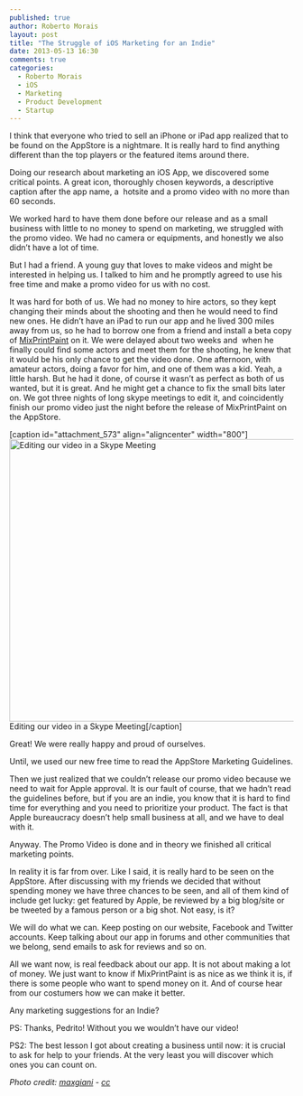 ```yaml
---
published: true
author: Roberto Morais
layout: post
title: "The Struggle of iOS Marketing for an Indie"
date: 2013-05-13 16:30
comments: true
categories:
  - Roberto Morais
  - iOS
  - Marketing
  - Product Development
  - Startup
---
```


I think that everyone who tried to sell an iPhone or iPad app realized that to be found on the AppStore is a nightmare. It is really hard to find anything different than the top players or the featured items around there.

<!--more-->

Doing our research about marketing an iOS App, we discovered some critical points. A great icon, thoroughly chosen keywords, a descriptive caption after the app name, a  hotsite and a promo video with no more than 60 seconds.

We worked hard to have them done before our release and as a small business with little to no money to spend on marketing, we struggled with the promo video. We had no camera or equipments, and honestly we also didn’t have a lot of time.

But I had a friend. A young guy that loves to make videos and might be interested in helping us. I talked to him and he promptly agreed to use his free time and make a promo video for us with no cost.

It was hard for both of us. We had no money to hire actors, so they kept changing their minds about the shooting and then he would need to find new ones. He didn’t have an iPad to run our app and he lived 300 miles away from us, so he had to borrow one from a friend and install a beta copy of <a href="http://mixprintpaint.felloway.com" target="_blank">MixPrintPaint</a> on it. We were delayed about two weeks and  when he finally could find some actors and meet them for the shooting, he knew that it would be his only chance to get the video done. One afternoon, with amateur actors, doing a favor for him, and one of them was a kid. Yeah, a little harsh. But he had it done, of course it wasn’t as perfect as both of us wanted, but it is great. And he might get a chance to fix the small bits later on. We got three nights of long skype meetings to edit it, and coincidently finish our promo video just the night before the release of MixPrintPaint on the AppStore.

[caption id="attachment_573" align="aligncenter" width="800"]<a href="http://felloway.com/wp-content/uploads/2013/05/SkypeCallPedrinho.jpg"><img class="size-full wp-image-573" alt="Editing our video in a Skype Meeting " src="http://felloway.com/wp-content/uploads/2013/05/SkypeCallPedrinho.jpg" width="800" height="500" /></a> Editing our video in a Skype Meeting[/caption]

Great! We were really happy and proud of ourselves.

Until, we used our new free time to read the AppStore Marketing Guidelines.

Then we just realized that we couldn’t release our promo video because we need to wait for Apple approval. It is our fault of course, that we hadn’t read the guidelines before, but if you are an indie, you know that it is hard to find time for everything and you need to prioritize your product. The fact is that Apple bureaucracy doesn’t help small business at all, and we have to deal with it.

Anyway. The Promo Video is done and in theory we finished all critical marketing points.

In reality it is far from over. Like I said, it is really hard to be seen on the AppStore. After discussing with my friends we decided that without spending money we have three chances to be seen, and all of them kind of include get lucky: get featured by Apple, be reviewed by a big blog/site or be tweeted by a famous person or a big shot. Not easy, is it?

We will do what we can. Keep posting on our website, Facebook and Twitter accounts. Keep talking about our app in forums and other communities that we belong, send emails to ask for reviews and so on.

All we want now, is real feedback about our app. It is not about making a lot of money. We just want to know if MixPrintPaint is as nice as we think it is, if there is some people who want to spend money on it. And of course hear from our costumers how we can make it better.

Any marketing suggestions for an Indie?

PS: Thanks, Pedrito! Without you we wouldn’t have our video!

PS2: The best lesson I got about creating a business until now: it is crucial to ask for help to your friends. At the very least you will discover which ones you can count on.

<em>Photo credit: <a title="maxgiani" href="http://www.flickr.com/photos/max78/2208034262/" target="_blank">maxgiani</a> - <a title="cc" href="http://creativecommons.org/licenses/by-nc-nd/2.0/" target="_blank">cc</a></em>

